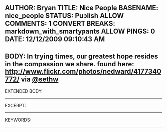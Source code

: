 AUTHOR: Bryan
TITLE: Nice People
BASENAME: nice_people
STATUS: Publish
ALLOW COMMENTS: 1
CONVERT BREAKS: markdown_with_smartypants
ALLOW PINGS: 0
DATE: 12/12/2009 09:10:43 AM
-----
BODY:
In trying times, our greatest hope resides in the compassion we share. found here: <http://www.flickr.com/photos/nedward/4177340772/> via [@sethw](http://twitter.com/sethw)
-----
EXTENDED BODY:

-----
EXCERPT:

-----
KEYWORDS:

-----


